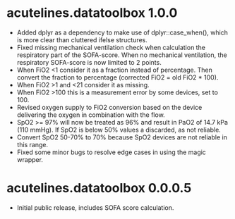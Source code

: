 # acutelines.datatoolbox 1.0.0

* Added dplyr as a dependency to make use of dplyr::case_when(), which is more clear than cluttered ifelse structures.
* Fixed missing mechanical ventilation check when calculation the respiratory part of the SOFA-score. When no mechanical ventilation, the respiratory SOFA-score is now limited to 2 points.
* When FiO2 <1 consider it as a fraction instead of percentage. Then convert the fraction to percentage (corrected FiO2 = old FiO2 * 100).
* When FiO2 >1 and <21 consider it as missing.
* When FiO2 >100 this is a measurement error by some devices, set to 100.
* Revised oxygen supply to FiO2 conversion based on the device delivering the oxygen in combination with the flow.
* SpO2 >= 97% will now be treated as 96% and result in PaO2 of 14.7 kPa (110 mmHg). If SpO2 is below 50% values a discarded, as not reliable.
* Convert SpO2 50-70% to 70% because SpO2 devices are not reliable in this range.
* Fixed some minor bugs to resolve edge cases in using the magic wrapper.

# acutelines.datatoolbox 0.0.0.5

* Initial public release, includes SOFA score calculation.
